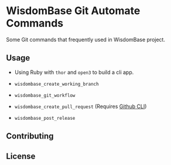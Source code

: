 # WisdomBase Git Automate Commands

Some Git commands that frequently used in WisdomBase project.

## Usage

- Using Ruby with `thor` and `open3` to build a cli app.

- `wisdombase_create_working_branch`
- `wisdombase_git_workflow`
- `wisdombase_create_pull_request` (Requires [Github CLI](https://cli.github.com/))
- `wisdombase_post_release`

## Contributing

## License
